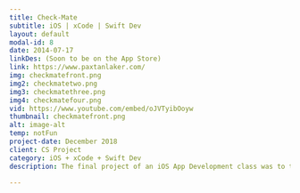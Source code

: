 ```yaml
---
title: Check-Mate 
subtitle: iOS | xCode | Swift Dev
layout: default
modal-id: 8
date: 2014-07-17
linkDes: (Soon to be on the App Store)
link: https://www.paxtanlaker.com/
img: checkmatefront.png
img2: checkmatetwo.png
img3: checkmatethree.png
img4: checkmatefour.png
vid: https://www.youtube.com/embed/oJVTyibOoyw
thumbnail: checkmatefront.png
alt: image-alt
temp: notFun
project-date: December 2018
client: CS Project
category: iOS + xCode + Swift Dev
description: The final project of an iOS App Development class was to team up in groups of 4 and create an app to submit in a public competition. The competition consisted of about 50 other apps, and we won "Most Innovative" out of 3 total winners. In college, I lived in a house with 10 people and splitting the bill when we went group grocery shopping (and we wanted to share some items) was a painful experience. "Check-Mate" is an app designed to help you seamlessly keep track of bills and items. It automatically sends an email and text message to everyone involved in your bill with how much they owe and what they purchased.

---
```

